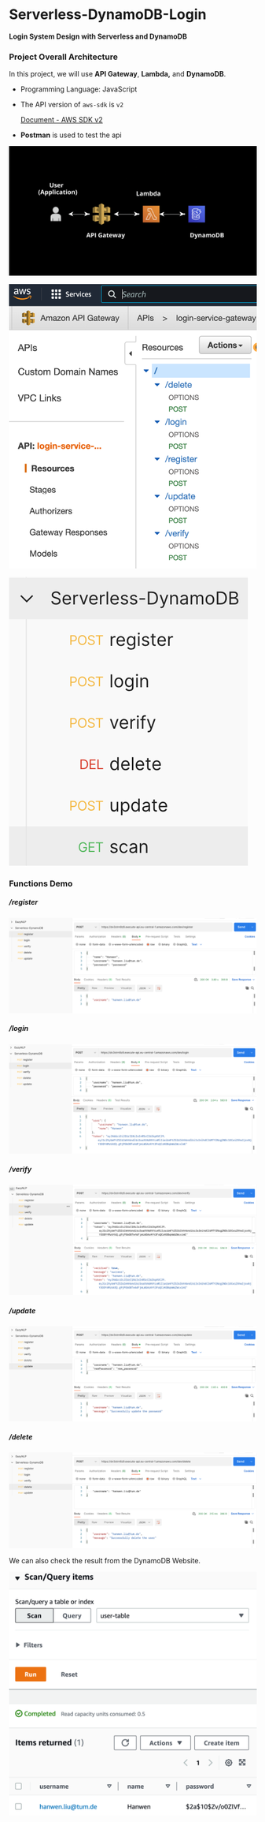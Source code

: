 # Serverless-DynamoDB-Login
**Login System Design with Serverless and DynamoDB**

### Project Overall Architecture

In this project, we will use **API Gateway**, **Lambda,** and **DynamoDB**.

- Programming Language: JavaScript

- The API version of `aws-sdk` is `v2` 

  [Document - AWS SDK v2](https://docs.aws.amazon.com/sdk-for-javascript/v2/developer-guide/welcome.html)

- **Postman** is used to test the api

![img](README/arch.png)

![gateway-api](README/gateway-api.png)

![current-api](README/current-api.png)

### Functions Demo

##### /register

![register](README/register.png)

##### /login

![login](README/login.png)

##### /verify

![verify](README/verify.png)

##### /update

![update](README/update.png)

##### /delete

![delete](README/delete.png)

We can also check the result from the DynamoDB Website.

![dynamodb](README/dynamodb.png)
